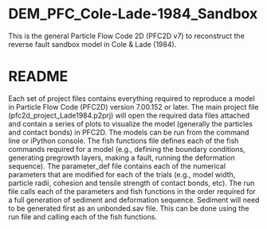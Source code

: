 # DEM_PFC_Cole-Lade-1984_Sandbox
This is the general Particle Flow Code 2D (PFC2D v7) to reconstruct the reverse fault sandbox model in Cole &amp; Lade (1984). 

# README
Each set of project files contains everything required to reproduce a model in Particle Flow Code (PFC2D) version 7.00.152 or later. The main project file (pfc2d_project_Lade1984.p2prj) will open the required data files attached and contain a series of plots to visualize the model (generally the particles and contact bonds) in PFC2D. The models can be run from the command line or iPython console. The fish functions file defines each of the fish commands required for a model (e.g., defining the boundary conditions, generating pregrowth layers, making a fault, running the deformation sequence). The parameter_def file contains each of the numerical parameters that are modified for each of the trials (e.g., model width, particle radii, cohesion and tensile strength of contact bonds, etc). The run file calls each of the parameters and fish functions in the order required for a full generation of sediment and deformation sequence. Sediment will need to be generated first as an unbonded.sav file. This can be done using the run file and calling each of the fish functions. 
